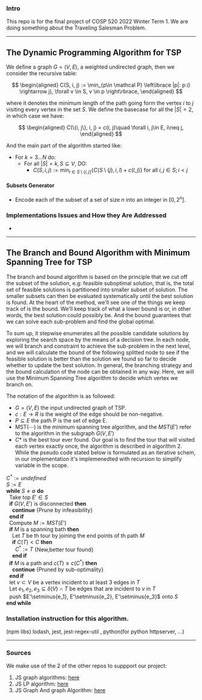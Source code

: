 ### **Intro**

This repo is for the final project of COSP 520 2022 Winter Term 1. We are doing something about the Traveling Salesman Problem. 

---
## **The Dynamic Programming Algorithm for TSP**

We define a graph $G = (V, E)$, a weighted undirected graph, then we consider the recursive table: 

$$
\begin{aligned}
    C(S, i, j) := \min_{p\in \mathcal P}
    \left\lbrace
        |p|: p:(i \rightarrow j), \forall v \in S, v \in p
    \right\rbrace, 
\end{aligned}
$$

where it denotes the minimum length of the path going form the vertex $i$ to $j$ visiting every vertex in the set $S$. We define the basecase for all the $|S| = 2$, in which case we have: 

$$
\begin{aligned}
    C(\{i, j\}, i, j) = c(i, j)\quad \forall i, j\in E, i\neq j, 
\end{aligned}
$$

And the main part of the algorithm started like: 

* For $k = 3...N$ do: 
  * For all $|S| = k, S \subseteq V$, DO: 
    * $C(S, i, j) :=\min_{l \in S\setminus \{i, j\}}\{C(S\setminus \{j\}, i, l) + c(l, j)\}$ for all $i ,j \in S; i < j$

#### **Subsets Generator**

* Encode each of the subset of a set of size $n$ into an integer in $[0, 2^n]$. 

### **Implementations Issues and How they Are Addressed**

* 

---
## **The Branch and Bound Algorithm with Minimum Spanning Tree for TSP**

The branch and bound algorithm is based on the principle that we cut off the subset of the solution, e.g: feasible suboptimal solution, that is, the total set of feasible solutions is partitioned into smaller subset of solution. The smaller subsets can then be evaluated systematically until the best solution is found. 
At the heart of the method, we'll see one of the things we keep track of is the bound. We'll keep track of what a lower bound is or, in other words, the best solution could possibly be. And the bound guarantees that we can solve each sub-problem and find the global optimal.

To sum up, it stepwise enumerates all the possible candidate solutions by exploring the search space by the means of a decision tree.
In each node, we will branch and constraint to achieve the sub-problem in the next level, and we will calculate the bound of the following splitted node to see if the feasible solution is better than the solution we found so far to decide whether to update the best solution. 
In general, the branching strategy and the bound calculation of the node can be obtained in any way. 
Here, we will use the Minimum Spanning Tree algorithm to decide which vertex we branch on.


The notation of the algorithm is as followed:

 * $G = (V,E)$ the input undirected graph of TSP.
 * $c : E  \rightarrow  R$ is the weight of the edge should be non-negative.
 * $P \subseteq E$ the path P is the set of edge E.
 * $\text{MST}(\cdots)$ is the minimum spanning tree algorithm, and the $MST(E')$ refer to the algorithm in the subgraph $G(V,E')$
 * $C*$ is the best tour ever found.
Our goal is to find the tour that will visited each vertex exactly once, the algorithm is described in algorithm 2. While the pseudo code stated below is formulated as an iterative schem, in our implementation it's implemenedted with recursion to simplify variable in the scope.

$C^* := undefined$<br/>
$S :={E}$<br/>
**while** $S \neq \emptyset$ **do**<br/>
&nbsp; Take top $E' \in S$ <br/>
&nbsp; **if** $G(V,E')$ is disconnected **then** <br/>
&nbsp; &nbsp; **continue** {Prune by infeasibility}<br/>
&nbsp; **end if**<br/>
&nbsp; Compute $M:=MST(E')$<br/>
&nbsp; **if** $M$ is a spanning bath **then**<br/>
&nbsp; &nbsp; Let $T$ be th tour by joining the end points of th path $M$<br/>
&nbsp; &nbsp; **if** $C(T)<C$ **then**<br/>
&nbsp; &nbsp; &nbsp; $C^*:= T$ {New,better tour found}<br/>
&nbsp; &nbsp; **end if**<br/>
&nbsp; **if** $M$ is a path and $c(T) \ge c(C^*)$ **then**<br/>
&nbsp; &nbsp; **continue** {Pruned by sub-optimality}<br/>
&nbsp; **end if**<br/>
&nbsp; let $v \subset V$ be a vertex incident to at least 3 edges in $T$<br/>
&nbsp; Let $e_1, e_2, e_3 \subseteq \delta(V) \cap T$ be edges that are incident to $v$ in $T$<br/>
&nbsp; push $E'\setminus\{e_1}, E'\setminus\{e_2\}, E'\setminus\{e_3\}$ onto $S$<br/>
**end while**



### Installation instruction for this algorithm. 

(npm libs) lodash, jest, jest-regex-util , python(for python httpserver, ...)

---
### **Sources**

We make use of the 2 of the other repos to suppport our project: 
1. JS graph algorithms: [here](https://github.com/chen0040/js-graph-algorithms)
2. JS LP algorithm: [here](https://github.com/JWally/jsLPSolver)
3. JS Graph And graph Algorithm: [here](https://github.com/dagrejs/graphlib/wiki#browser-scripts)
